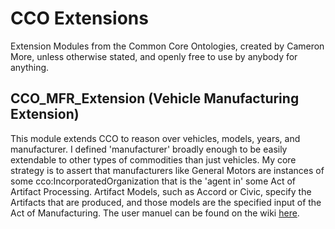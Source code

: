 # CCO Extensions
Extension Modules from the Common Core Ontologies, created by Cameron More, unless otherwise stated, and openly free to use by anybody for anything.

## CCO_MFR_Extension (Vehicle Manufacturing Extension)

This module extends CCO to reason over vehicles, models, years, and manufacturer. I defined 'manufacturer' broadly enough to be easily extendable to other types of commodities than just vehicles. My core strategy is to assert that manufacturers like General Motors are instances of some cco:IncorporatedOrganization that is the 'agent in' some Act of Artifact Processing. Artifact Models, such as Accord or Civic, specify the Artifacts that are produced, and those models are the specified input of the Act of Manufacturing. The user manuel can be found on the wiki [here](https://github.com/cameronmore/CCOExtensions/wiki/CCO-Car-Extension).
